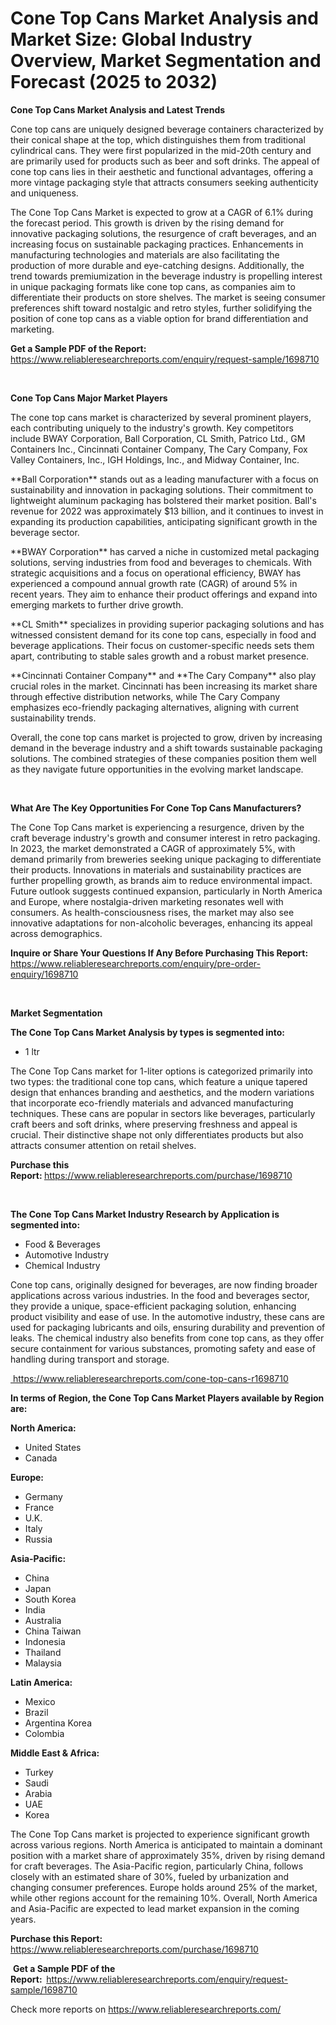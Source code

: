 <p><h1>Cone Top Cans Market Analysis and Market Size: Global Industry Overview, Market Segmentation and Forecast (2025 to 2032)</h1></p><p><strong>Cone Top Cans Market Analysis and Latest Trends</strong></p>
<p><p>Cone top cans are uniquely designed beverage containers characterized by their conical shape at the top, which distinguishes them from traditional cylindrical cans. They were first popularized in the mid-20th century and are primarily used for products such as beer and soft drinks. The appeal of cone top cans lies in their aesthetic and functional advantages, offering a more vintage packaging style that attracts consumers seeking authenticity and uniqueness.</p><p>The Cone Top Cans Market is expected to grow at a CAGR of 6.1% during the forecast period. This growth is driven by the rising demand for innovative packaging solutions, the resurgence of craft beverages, and an increasing focus on sustainable packaging practices. Enhancements in manufacturing technologies and materials are also facilitating the production of more durable and eye-catching designs. Additionally, the trend towards premiumization in the beverage industry is propelling interest in unique packaging formats like cone top cans, as companies aim to differentiate their products on store shelves. The market is seeing consumer preferences shift toward nostalgic and retro styles, further solidifying the position of cone top cans as a viable option for brand differentiation and marketing.</p></p>
<p><strong>Get a Sample PDF of the Report:&nbsp;</strong> <a href="https://www.reliableresearchreports.com/enquiry/request-sample/1698710?utm_campaign=2999&utm_medium=2&utm_source=Github&utm_content=ia&utm_term=27032025&utm_id=cone-top-cans">https://www.reliableresearchreports.com/enquiry/request-sample/1698710</a></p>
<p>&nbsp;</p>
<p><strong>Cone Top Cans Major Market Players</strong></p>
<p><p>The cone top cans market is characterized by several prominent players, each contributing uniquely to the industry's growth. Key competitors include BWAY Corporation, Ball Corporation, CL Smith, Patrico Ltd., GM Containers Inc., Cincinnati Container Company, The Cary Company, Fox Valley Containers, Inc., IGH Holdings, Inc., and Midway Container, Inc.</p><p>**Ball Corporation** stands out as a leading manufacturer with a focus on sustainability and innovation in packaging solutions. Their commitment to lightweight aluminum packaging has bolstered their market position. Ball's revenue for 2022 was approximately $13 billion, and it continues to invest in expanding its production capabilities, anticipating significant growth in the beverage sector.</p><p>**BWAY Corporation** has carved a niche in customized metal packaging solutions, serving industries from food and beverages to chemicals. With strategic acquisitions and a focus on operational efficiency, BWAY has experienced a compound annual growth rate (CAGR) of around 5% in recent years. They aim to enhance their product offerings and expand into emerging markets to further drive growth.</p><p>**CL Smith** specializes in providing superior packaging solutions and has witnessed consistent demand for its cone top cans, especially in food and beverage applications. Their focus on customer-specific needs sets them apart, contributing to stable sales growth and a robust market presence.</p><p>**Cincinnati Container Company** and **The Cary Company** also play crucial roles in the market. Cincinnati has been increasing its market share through effective distribution networks, while The Cary Company emphasizes eco-friendly packaging alternatives, aligning with current sustainability trends.</p><p>Overall, the cone top cans market is projected to grow, driven by increasing demand in the beverage industry and a shift towards sustainable packaging solutions. The combined strategies of these companies position them well as they navigate future opportunities in the evolving market landscape.</p></p>
<p>&nbsp;</p>
<p><strong>What Are The Key Opportunities For Cone Top Cans Manufacturers?</strong></p>
<p><p>The Cone Top Cans market is experiencing a resurgence, driven by the craft beverage industry's growth and consumer interest in retro packaging. In 2023, the market demonstrated a CAGR of approximately 5%, with demand primarily from breweries seeking unique packaging to differentiate their products. Innovations in materials and sustainability practices are further propelling growth, as brands aim to reduce environmental impact. Future outlook suggests continued expansion, particularly in North America and Europe, where nostalgia-driven marketing resonates well with consumers. As health-consciousness rises, the market may also see innovative adaptations for non-alcoholic beverages, enhancing its appeal across demographics.</p></p>
<p><strong>Inquire or Share Your Questions If Any Before Purchasing This Report:</strong> <a href="https://www.reliableresearchreports.com/enquiry/pre-order-enquiry/1698710?utm_campaign=2999&utm_medium=2&utm_source=Github&utm_content=ia&utm_term=27032025&utm_id=cone-top-cans">https://www.reliableresearchreports.com/enquiry/pre-order-enquiry/1698710</a></p>
<p>&nbsp;</p>
<p><strong>Market Segmentation</strong></p>
<p><strong>The Cone Top Cans Market Analysis by types is segmented into:</strong></p>
<p><ul><li>1 ltr</li></ul></p>
<p><p>The Cone Top Cans market for 1-liter options is categorized primarily into two types: the traditional cone top cans, which feature a unique tapered design that enhances branding and aesthetics, and the modern variations that incorporate eco-friendly materials and advanced manufacturing techniques. These cans are popular in sectors like beverages, particularly craft beers and soft drinks, where preserving freshness and appeal is crucial. Their distinctive shape not only differentiates products but also attracts consumer attention on retail shelves.</p></p>
<p><strong>Purchase this Report:&nbsp;</strong><a href="https://www.reliableresearchreports.com/purchase/1698710?utm_campaign=2999&utm_medium=2&utm_source=Github&utm_content=ia&utm_term=27032025&utm_id=cone-top-cans">https://www.reliableresearchreports.com/purchase/1698710</a></p>
<p>&nbsp;</p>
<p><strong>The Cone Top Cans Market Industry Research by Application is segmented into:</strong></p>
<p><ul><li>Food & Beverages</li><li>Automotive Industry</li><li>Chemical Industry</li></ul></p>
<p><p>Cone top cans, originally designed for beverages, are now finding broader applications across various industries. In the food and beverages sector, they provide a unique, space-efficient packaging solution, enhancing product visibility and ease of use. In the automotive industry, these cans are used for packaging lubricants and oils, ensuring durability and prevention of leaks. The chemical industry also benefits from cone top cans, as they offer secure containment for various substances, promoting safety and ease of handling during transport and storage.</p></p>
<p><a href="https://www.reliableresearchreports.com/cone-top-cans-r1698710?utm_campaign=2999&utm_medium=2&utm_source=Github&utm_content=ia&utm_term=27032025&utm_id=cone-top-cans">&nbsp;https://www.reliableresearchreports.com/cone-top-cans-r1698710</a></p>
<p><strong>In terms of Region, the Cone Top Cans Market Players available by Region are:</strong></p>
<p>
    <p> <strong> North America: </strong>
        <ul>
            <li>United States</li>
            <li>Canada</li>
        </ul>
        </p> 
    <p> <strong> Europe: </strong>
        <ul>
            <li>Germany</li>
            <li>France</li>
            <li>U.K.</li>
            <li>Italy</li>
            <li>Russia</li>
        </ul>
        </p> 
    <p> <strong> Asia-Pacific: </strong>
        <ul>
            <li>China</li>
            <li>Japan</li>
            <li>South Korea</li>
            <li>India</li>
            <li>Australia</li>
            <li>China Taiwan</li>
            <li>Indonesia</li>
            <li>Thailand</li>
            <li>Malaysia</li>
        </ul>
        </p> 
    <p> <strong> Latin America: </strong>
        <ul>
            <li>Mexico</li>
            <li>Brazil</li>
            <li>Argentina Korea</li>
            <li>Colombia</li>
        </ul>
        </p> 
    <p> <strong> Middle East & Africa: </strong>
        <ul>
            <li>Turkey</li>
            <li>Saudi</li>
            <li>Arabia</li>
            <li>UAE</li>
            <li>Korea</li>
        </ul>
    </p>
    </p>
<p><p>The Cone Top Cans market is projected to experience significant growth across various regions. North America is anticipated to maintain a dominant position with a market share of approximately 35%, driven by rising demand for craft beverages. The Asia-Pacific region, particularly China, follows closely with an estimated share of 30%, fueled by urbanization and changing consumer preferences. Europe holds around 25% of the market, while other regions account for the remaining 10%. Overall, North America and Asia-Pacific are expected to lead market expansion in the coming years.</p></p>
<p><strong>Purchase this Report: </strong><a href="https://www.reliableresearchreports.com/purchase/1698710?utm_campaign=2999&utm_medium=2&utm_source=Github&utm_content=ia&utm_term=27032025&utm_id=cone-top-cans">https://www.reliableresearchreports.com/purchase/1698710</a></p>
<p>&nbsp;<strong>Get a Sample PDF of the Report:&nbsp;&nbsp;</strong><a href="https://www.reliableresearchreports.com/enquiry/request-sample/1698710?utm_campaign=2999&utm_medium=2&utm_source=Github&utm_content=ia&utm_term=27032025&utm_id=cone-top-cans">https://www.reliableresearchreports.com/enquiry/request-sample/1698710</a></p>
<p><strong></strong></p>
<p>Check more reports on <a href="https://www.reliableresearchreports.com/?utm_campaign=2999&utm_medium=2&utm_source=Github&utm_content=ia&utm_term=27032025&utm_id=cone-top-cans">https://www.reliableresearchreports.com/</a></p>
